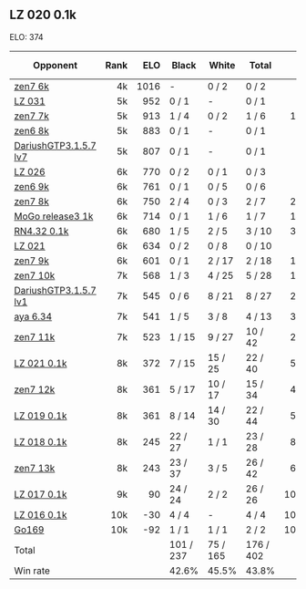 ## LZ 020 0.1k ##

ELO: 374

Opponent | Rank | ELO | Black | White | Total | Win rate
---------|-----:|----:|-------|-------|-------|-------:
[zen7 6k](zen7%206k.md) | 4k | 1016 | - | 0 / 2 | 0 / 2 | 0.0%
[LZ 031](LZ%20031.md) | 5k | 952 | 0 / 1 | - | 0 / 1 | 0.0%
[zen7 7k](zen7%207k.md) | 5k | 913 | 1 / 4 | 0 / 2 | 1 / 6 | 16.7%
[zen6 8k](zen6%208k.md) | 5k | 883 | 0 / 1 | - | 0 / 1 | 0.0%
[DariushGTP3.1.5.7 lv7](DariushGTP3.1.5.7%20lv7.md) | 5k | 807 | 0 / 1 | - | 0 / 1 | 0.0%
[LZ 026](LZ%20026.md) | 6k | 770 | 0 / 2 | 0 / 1 | 0 / 3 | 0.0%
[zen6 9k](zen6%209k.md) | 6k | 761 | 0 / 1 | 0 / 5 | 0 / 6 | 0.0%
[zen7 8k](zen7%208k.md) | 6k | 750 | 2 / 4 | 0 / 3 | 2 / 7 | 28.6%
[MoGo release3 1k](MoGo%20release3%201k.md) | 6k | 714 | 0 / 1 | 1 / 6 | 1 / 7 | 14.3%
[RN4.32 0.1k](RN4.32%200.1k.md) | 6k | 680 | 1 / 5 | 2 / 5 | 3 / 10 | 30.0%
[LZ 021](LZ%20021.md) | 6k | 634 | 0 / 2 | 0 / 8 | 0 / 10 | 0.0%
[zen7 9k](zen7%209k.md) | 6k | 601 | 0 / 1 | 2 / 17 | 2 / 18 | 11.1%
[zen7 10k](zen7%2010k.md) | 7k | 568 | 1 / 3 | 4 / 25 | 5 / 28 | 17.9%
[DariushGTP3.1.5.7 lv1](DariushGTP3.1.5.7%20lv1.md) | 7k | 545 | 0 / 6 | 8 / 21 | 8 / 27 | 29.6%
[aya 6.34](aya%206.34.md) | 7k | 541 | 1 / 5 | 3 / 8 | 4 / 13 | 30.8%
[zen7 11k](zen7%2011k.md) | 7k | 523 | 1 / 15 | 9 / 27 | 10 / 42 | 23.8%
[LZ 021 0.1k](LZ%20021%200.1k.md) | 8k | 372 | 7 / 15 | 15 / 25 | 22 / 40 | 55.0%
[zen7 12k](zen7%2012k.md) | 8k | 361 | 5 / 17 | 10 / 17 | 15 / 34 | 44.1%
[LZ 019 0.1k](LZ%20019%200.1k.md) | 8k | 361 | 8 / 14 | 14 / 30 | 22 / 44 | 50.0%
[LZ 018 0.1k](LZ%20018%200.1k.md) | 8k | 245 | 22 / 27 | 1 / 1 | 23 / 28 | 82.1%
[zen7 13k](zen7%2013k.md) | 8k | 243 | 23 / 37 | 3 / 5 | 26 / 42 | 61.9%
[LZ 017 0.1k](LZ%20017%200.1k.md) | 9k | 90 | 24 / 24 | 2 / 2 | 26 / 26 | 100.0%
[LZ 016 0.1k](LZ%20016%200.1k.md) | 10k | -30 | 4 / 4 | - | 4 / 4 | 100.0%
[Go169](Go169.md) | 10k | -92 | 1 / 1 | 1 / 1 | 2 / 2 | 100.0%
Total | | | 101 / 237 | 75 / 165 | 176 / 402 | 
Win rate| | | 42.6% | 45.5% | 43.8% | 
